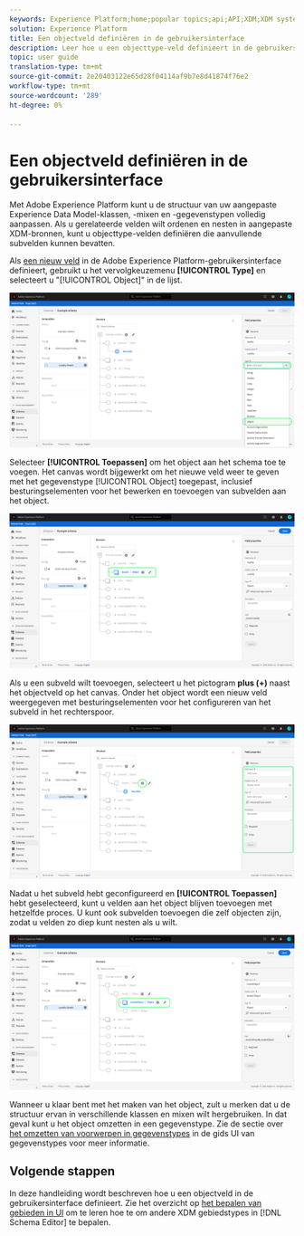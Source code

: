 ```yaml
---
keywords: Experience Platform;home;popular topics;api;API;XDM;XDM system;experience data model;data model;ui;workspace;object;field;
solution: Experience Platform
title: Een objectveld definiëren in de gebruikersinterface
description: Leer hoe u een objecttype-veld definieert in de gebruikersinterface van het Experience Platform.
topic: user guide
translation-type: tm+mt
source-git-commit: 2e20403122e65d28f04114af9b7e8d41874f76e2
workflow-type: tm+mt
source-wordcount: '289'
ht-degree: 0%

---
```



# Een objectveld definiëren in de gebruikersinterface

Met Adobe Experience Platform kunt u de structuur van uw aangepaste Experience Data Model-klassen, -mixen en -gegevenstypen volledig aanpassen. Als u gerelateerde velden wilt ordenen en nesten in aangepaste XDM-bronnen, kunt u objecttype-velden definiëren die aanvullende subvelden kunnen bevatten.

Als [een nieuw veld](./overview.md#define) in de Adobe Experience Platform-gebruikersinterface definieert, gebruikt u het vervolgkeuzemenu **[!UICONTROL Type]** en selecteert u &quot;[!UICONTROL Object]&quot; in de lijst.

![](../../images/ui/fields/special/object.png)

Selecteer **[!UICONTROL Toepassen]** om het object aan het schema toe te voegen. Het canvas wordt bijgewerkt om het nieuwe veld weer te geven met het gegevenstype [!UICONTROL Object] toegepast, inclusief besturingselementen voor het bewerken en toevoegen van subvelden aan het object.

![](../../images/ui/fields/special/object-applied.png)

Als u een subveld wilt toevoegen, selecteert u het pictogram **plus (+)** naast het objectveld op het canvas. Onder het object wordt een nieuw veld weergegeven met besturingselementen voor het configureren van het subveld in het rechterspoor.

![](../../images/ui/fields/special/object-add-field.png)

Nadat u het subveld hebt geconfigureerd en **[!UICONTROL Toepassen]** hebt geselecteerd, kunt u velden aan het object blijven toevoegen met hetzelfde proces. U kunt ook subvelden toevoegen die zelf objecten zijn, zodat u velden zo diep kunt nesten als u wilt.

![](../../images/ui/fields/special/object-nested.png)

Wanneer u klaar bent met het maken van het object, zult u merken dat u de structuur ervan in verschillende klassen en mixen wilt hergebruiken. In dat geval kunt u het object omzetten in een gegevenstype. Zie de sectie over [het omzetten van voorwerpen in gegevenstypes](../resources/data-types.md#convert) in de gids UI van gegevenstypes voor meer informatie.

## Volgende stappen

In deze handleiding wordt beschreven hoe u een objectveld in de gebruikersinterface definieert. Zie het overzicht op [het bepalen van gebieden in UI](./overview.md#special) om te leren hoe te om andere XDM gebiedstypes in [!DNL Schema Editor] te bepalen.
